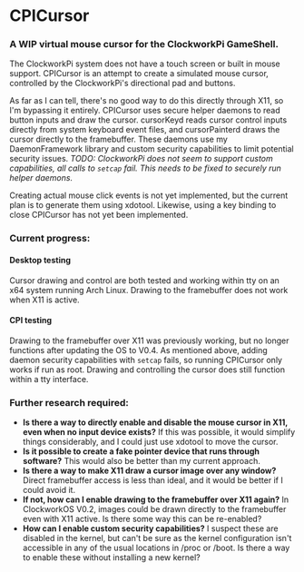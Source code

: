 # CPICursor
### A WIP virtual mouse cursor for the ClockworkPi GameShell.

The ClockworkPi system does not have a touch screen or built in mouse support. CPICursor is an attempt to create a simulated mouse cursor, controlled by the ClockworkPi's directional pad and buttons.

As far as I can tell, there's no good way to do this directly through X11, so I'm bypassing it entirely. CPICursor uses secure helper daemons to read button inputs and draw the cursor. cursorKeyd reads cursor control inputs directly from system keyboard event files, and cursorPainterd draws the cursor directly to the framebuffer. These daemons use my DaemonFramework library and custom security capabilities to limit potential security issues. *TODO: ClockworkPi does not seem to support custom capabilities, all calls to `setcap` fail. This needs to be fixed to securely run helper daemons.*

Creating actual mouse click events is not yet implemented, but the current plan is to generate them using xdotool. Likewise, using a key binding to close CPICursor has not yet been implemented.

### Current progress:
#### Desktop testing
Cursor drawing and control are both tested and working within tty on an x64 system running Arch Linux. Drawing to the framebuffer does not work when X11 is active.

#### CPI testing
Drawing to the framebuffer over X11 was previously working, but no longer functions after updating the OS to V0.4. As mentioned above, adding daemon security capabilities with `setcap` fails, so running CPICursor only works if run as root. Drawing and controlling the cursor does still function within a tty interface.

### Further research required:

- **Is there a way to directly enable and disable the mouse cursor in X11, even when no input device exists?** If this was possible, it would simplify things considerably, and I could just use xdotool to move the cursor.
- **Is it possible to create a fake pointer device that runs through software?** This would also be better than my current approach.
- **Is there a way to make X11 draw a cursor image over any window?** Direct framebuffer access is less than ideal, and it would be better if I could avoid it.
- **If not, how can I enable drawing to the framebuffer over X11 again?** In ClockworkOS V0.2, images could be drawn directly to the framebuffer even with X11 active. Is there some way this can be re-enabled?
- **How can I enable custom security capabilities?** I suspect these are disabled in the kernel, but can't be sure as the kernel configuration isn't accessible in any of the usual locations in /proc or /boot. Is there a way to enable these without installing a new kernel?
